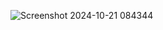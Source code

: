 ![Screenshot 2024-10-21 084344](https://github.com/user-attachments/assets/5b8afd21-514c-4bc4-88c7-14d7b93ed3a4)
